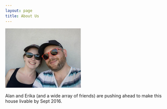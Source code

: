 ```yaml
---
layout: page
title: About Us
---
```


![Alan and Erika](/assets/images/alan_and_erika.jpg)

Alan and Erika (and a wide array of friends) are pushing ahead to make this house livable by Sept 2016.
